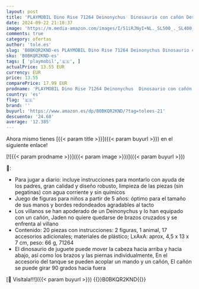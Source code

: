 ```yaml
---
layout: post
title: 'PLAYMOBIL Dino Rise 71264 Deinonychus  Dinosaurio con cañón Desmontable y Giratorio  Juguete para niños a Partir de 5 años'
date: 2024-09-22 21:10:37
image: 'https://m.media-amazon.com/images/I/51iRJNyI+NL._SL500_._SL400_.jpg'
comments: true
category: ofertas
author: 'tole.es'
slug: 'B0BKQR2KND-es PLAYMOBIL Dino Rise 71264 Deinonychus Dinosaurio con cañón...'
sku: 'B0BKQR2KND-es'
tags: [ 'playmobil','🇪🇸', ]
actualPrice: 13.55 EUR
currency: EUR
price: 13.55
comparePrice: 17.99 EUR
prodname: 'PLAYMOBIL Dino Rise 71264 Deinonychus  Dinosaurio con cañón Desmontable y Giratorio  Juguete para niños a Partir de 5 años'
country: 'es'
flag: '🇪🇸'
brand: ''
buyurl: 'https://www.amazon.es/dp/B0BKQR2KND/?tag=tolees-21'
descuento: '24.68'
average: '12.385'
---
```


Ahora mismo tienes [{{< param title >}}]({{< param buyurl >}}) en el siguiente enlace!

[![{{< param prodname >}}]({{< param image >}})]({{< param buyurl >}})

🔎:

- Para jugar a diario: incluye instrucciones para montarlo con ayuda de los padres, gran calidad y diseño robusto, limpieza de las piezas (sin pegatinas) con agua corriente y sin químicos
- Juego de figuras para niños a partir de 5 años: óptimo para el tamaño de sus manos y bordes redondeados agradables al tacto
- Los villanos se han apoderado de un Deinonychus y lo han equipado con un cañón, Jaden no quiere quedarse de brazos cruzados y se enfrenta al villano
- Contenido: 20 piezas con instrucciones: 2 figuras, 1 animal, 17 accesorios adicionales; materiales de plástico; LxAxA: aprox, 4,5 x 13 x 7 cm, peso: 66 g, 71264
- El dinosaurio de juguete puede mover la cabeza hacia arriba y hacia abajo, así como los brazos y las piernas individualmente, En el accesorio del tanque se pueden acoplar un mando y un cañón, El cañón se puede girar 90 grados hacia fuera

[🛒 Visítala!!!]({{< param buyurl >}})
{{<world>}}B0BKQR2KND{{</world>}}
